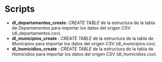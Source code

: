 # Scripts
- **dl_departamentos_create**: _CREATE TABLE_ de la estructura de la tabla de _Departamentos_ para importar los datos del origen CSV (dl_departamentos.csv).
- **dl_municipios_create**   : _CREATE TABLE_ de la estructura de la tabla de _Municipios_ para importar los datos del origen CSV (dl_municipios.csv).
- **dl_homicidios_create**   : _CREATE TABLE_ de la estructura de la tabla de _Homicidios_ para importar los datos del origen CSV (dl_homicidios.csv).
